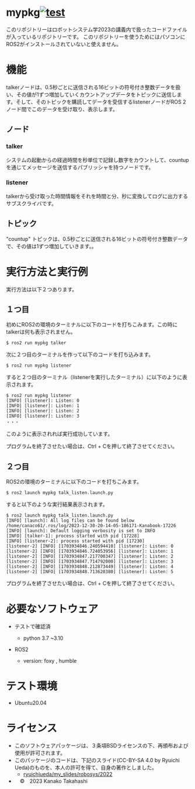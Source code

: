
# mypkg[![test](https://github.com/kanako610/mypkg/actions/workflows/test.yml/badge.svg?branch=main)](https://github.com/kanako610/mypkg/actions/workflows/test.yml)

このリポジトリーはロボットシステム学2023の講義内で扱ったコードファイルが入っているリポジトリーです。
このリポジトリーを使うためにはパソコンにROS2がインストールされていないと使えません。

# 機能
talkerノードは、0.5秒ごとに送信される16ビットの符号付き整数データを扱い、その値が1ずつ増加していくカウントアップデータをトピックに送信します。そして、そのトピックを購読してデータを受信するlistenerノードがROS 2ノード間でこのデータを受け取り、表示します。
## ノード
### talker
システムの起動からの経過時間を秒単位で記録し数字をカウントして、countupを通じてメッセージを送信するパブリッシャを持つノードです。
### listener
talkerから受け取った時間情報をそれを時間と分、秒に変換してログに出力するサブスクライバです。

## トピック
"countup" トピックは、0.5秒ごとに送信される16ビットの符号付き整数データで、その値は1ずつ増加していきます。。
# 実行方法と実行例
実行方法は以下２つあります。
## １つ目
初めにROS2の環境のターミナルに以下のコードを打ちこみます。この時にtalkerは何も表示されません。
```
$ ros2 run mypkg talker
```
次に２つ目のターミナルを作って以下のコードを打ち込みます。
```
$ ros2 run mypkg listener
```
すると２つ目のターミナル（listenerを実行したターミナル）に以下のように表示されます。
```
$ ros2 run mypkg listener
[INFO] [listener]: Listen: 0
[INFO] [listener]: Listen: 1
[INFO] [listener]: Listen: 2
[INFO] [listener]: Listen: 3
・・・
```
このように表示されれば実行成功しています。

プログラムを終了させたい場合は、Ctrl + Cを押して終了させてください。　

## ２つ目
ROS2の環境のターミナルに以下のコードを打ちこみます。
```
$ ros2 launch mypkg talk_listen.launch.py
```
すると以下のような実行結果表示されます。
```
$ ros2 launch mypkg talk_listen.launch.py
[INFO] [launch]: All log files can be found below /home/canaco61/.ros/log/2023-12-30-20-14-05-186171-Kanabook-17226
[INFO] [launch]: Default logging verbosity is set to INFO
[INFO] [talker-1]: process started with pid [17228]
[INFO] [listener-2]: process started with pid [17230]
[listener-2] [INFO] [1703934846.240594410] [listener]: Listen: 0
[listener-2] [INFO] [1703934846.724053956] [listener]: Listen: 1
[listener-2] [INFO] [1703934847.217700347] [listener]: Listen: 2
[listener-2] [INFO] [1703934847.714792000] [listener]: Listen: 3
[listener-2] [INFO] [1703934848.212873449] [listener]: Listen: 4
[listener-2] [INFO] [1703934848.713620380] [listener]: Listen: 5
```
プログラムを終了させたい場合は、Ctrl + Cを押して終了させてください。　

# 必要なソフトウェア
* テストで確認済
  * python 3.7 ~3.10

* ROS2
  * version: foxy , humble
# テスト環境

* Ubuntu20.04



# ライセンス
* このソフトウェアパッケージは、３条項BSDライセンスの下、再頒布および使用が許可されます。　　
* このパッケージのコードは、下記のスライド(CC-BY-SA 4.0 by Ryuichi Ueda)のものを、本人の許可を得て、自身の著作としました。　　
   *  [ryuichiueda/my_slides/robosys/2022](https://github.com/ryuichiueda/my_slides/tree/master/robosys_2022)
* 　©　2023 Kanako Takahashi　
